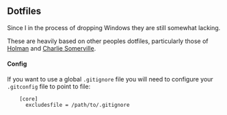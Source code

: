 ## Dotfiles

Since I in the process of dropping Windows they are still somewhat lacking.

These are heavily based on other peoples dotfiles, particularly those of [Holman](https://github.com/holman/dotfiles) and [Charlie Somerville](https://github.com/charliesome/conf).

#### Config

If you want to use a global `.gitignore` file you will need to configure your `.gitconfig` file to point to file:

```
    [core]
      excludesfile = /path/to/.gitignore
```
